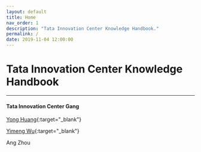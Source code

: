 ```yaml
---
layout: default
title: Home
nav_order: 1
description: "Tata Innovation Center Knowledge Handbook."
permalink: /
date: 2019-11-04 12:00:00
---
```


# Tata Innovation Center Knowledge Handbook

---


#### Tata Innovation Center Gang

[Yong Huang](https://yonglhuang.com){:target="_blank"}

[Yimeng Wu](https://bignova.github.io){:target="_blank"}

Ang Zhou


<div id="calendar" style="margin:0 auto;">
    <div id="cal-heatmap"></div>
        <div style="padding-top: 10px;">
                <a
                  href="#"
                  style="margin-right:10px;"
                  id="cal-heatmap-PreviousDomain-selector"
                  ><i class="fa fa-chevron-left"></i
                ></a>
                <a href="#" style="float:right;" id="cal-heatmap-NextDomain-selector"
                  ><i class="fa fa-chevron-right"></i
                ></a>
        </div>
</div>
